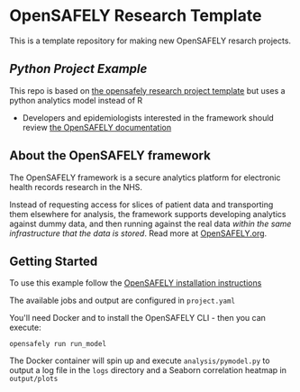 # OpenSAFELY Research Template

This is a template repository for making new OpenSAFELY resarch projects.

## _Python Project Example_ ##

This repo is based on [the opensafely research project template](https://github.com/opensafely/research-template) but uses a python analytics model instead of R

* Developers and epidemiologists interested in the framework should review [the OpenSAFELY documentation](https://docs.opensafely.org)

## About the OpenSAFELY framework ##

The OpenSAFELY framework is a secure analytics platform for
electronic health records research in the NHS.

Instead of requesting access for slices of patient data and
transporting them elsewhere for analysis, the framework supports
developing analytics against dummy data, and then running against the
real data *within the same infrastructure that the data is stored*.
Read more at [OpenSAFELY.org](https://opensafely.org).

## Getting Started ##

To use this example follow the [OpenSAFELY installation instructions](https://docs.opensafely.org/en/latest/install-intro/)

The available jobs and output are configured in `project.yaml`

You'll need Docker and to install the OpenSAFELY CLI - then you can execute:

```opensafely run run_model```

The Docker container will spin up and execute `analysis/pymodel.py` to output a log file in the `logs` directory and a Seaborn correlation heatmap in `output/plots` 
